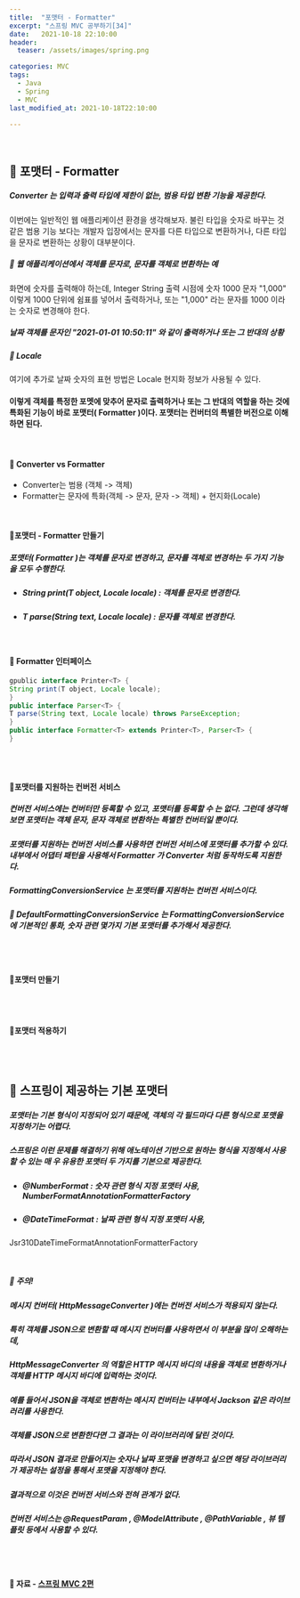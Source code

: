 ```yaml
---
title:  "포맷터 - Formatter"
excerpt: "스프링 MVC 공부하기[34]"
date:   2021-10-18 22:10:00
header:
  teaser: /assets/images/spring.png

categories: MVC
tags:
  - Java
  - Spring
  - MVC
last_modified_at: 2021-10-18T22:10:00

---
```


<br/>

## 🌌 포맷터 - Formatter

##### Converter 는 입력과 출력 타입에 제한이 없는, 범용 타입 변환 기능을 제공한다.

이번에는 일반적인 웹 애플리케이션 환경을 생각해보자. 불린 타입을 숫자로 바꾸는 것 같은 범용 기능
보다는 개발자 입장에서는 문자를 다른 타입으로 변환하거나, 다른 타입을 문자로 변환하는 상황이 대부분이다.

##### 🔎  웹 애플리케이션에서 객체를 문자로, 문자를 객체로 변환하는 예

화면에 숫자를 출력해야 하는데, Integer String 출력 시점에 숫자 1000 문자 "1,000" 이렇게 1000 단위에 쉼표를 넣어서 출력하거나, 또는 "1,000" 라는 문자를 1000 이라는 숫자로 변경해야 한다.

##### 날짜 객체를 문자인 "2021-01-01 10:50:11" 와 같이 출력하거나 또는 그 반대의 상황

##### 🔎  Locale

여기에 추가로 날짜 숫자의 표현 방법은 Locale 현지화 정보가 사용될 수 있다.

#### 이렇게 객체를 특정한 포멧에 맞추어 문자로 출력하거나 또는 그 반대의 역할을 하는 것에 특화된 기능이 바로 포맷터( Formatter )이다. 포맷터는 컨버터의 특별한 버전으로 이해하면 된다.

<br/>

#### 🔎 Converter vs Formatter

- Converter는 범용 (객체 -> 객체)
- Formatter는 문자에 특화(객체 -> 문자, 문자 -> 객체) + 현지화(Locale)

<br/>

#### 🔎포맷터 - Formatter 만들기

##### 포맷터( Formatter )는 객체를 문자로 변경하고, 문자를 객체로 변경하는 두 가지 기능을 모두 수행한다.

- ##### String print(T object, Locale locale) : 객체를 문자로 변경한다.

- ##### T parse(String text, Locale locale) : 문자를 객체로 변경한다.

<br/>

#### 🔎 Formatter 인터페이스

```java
gpublic interface Printer<T> {
String print(T object, Locale locale);
}
public interface Parser<T> {
T parse(String text, Locale locale) throws ParseException;
}
public interface Formatter<T> extends Printer<T>, Parser<T> {
}
```

<br/>

<br/>

#### 🌌포맷터를 지원하는 컨버전 서비스

##### 컨버전 서비스에는 컨버터만 등록할 수 있고, 포맷터를 등록할 수 는 없다. 그런데 생각해보면 포맷터는 객체 문자, 문자 객체로 변환하는 특별한 컨버터일 뿐이다.

##### 포맷터를 지원하는 컨버전 서비스를 사용하면 컨버전 서비스에 포맷터를 추가할 수 있다. 내부에서 어댑터 패턴을 사용해서 Formatter 가 Converter 처럼 동작하도록 지원한다.

##### FormattingConversionService 는 포맷터를 지원하는 컨버전 서비스이다.

##### 🔎 DefaultFormattingConversionService 는 FormattingConversionService 에 기본적인 통화, 숫자 관련 몇가지 기본 포맷터를 추가해서 제공한다.

<br/>

<br/>

#### 🔎포맷터 만들기

<script src="https://gist.github.com/ShinDongHun1/2e9c5e20ba63b5c82391d046d5c41bcb.js"></script>

<br/>

<br/>

#### 🔎포맷터 적용하기

<script src="https://gist.github.com/ShinDongHun1/a1450957c44933c3c702e806f49ff1ad.js"></script>

<br/>

<br/>

## 🌌 스프링이 제공하는 기본 포맷터

##### 포맷터는 기본 형식이 지정되어 있기 때문에, 객체의 각 필드마다 다른 형식으로 포맷을 지정하기는 어렵다.

##### 스프링은 이런 문제를 해결하기 위해 애노테이션 기반으로 원하는 형식을 지정해서 사용할 수 있는 매 우 유용한 포맷터 두 가지를 기본으로 제공한다.

- ##### @NumberFormat : 숫자 관련 형식 지정 포맷터 사용, NumberFormatAnnotationFormatterFactory

- ##### @DateTimeFormat : 날짜 관련 형식 지정 포맷터 사용,
Jsr310DateTimeFormatAnnotationFormatterFactory

<br/>

##### 🔎 주의!

##### 메시지 컨버터( HttpMessageConverter )에는 컨버전 서비스가 적용되지 않는다.

##### 특히 객체를 JSON으로 변환할 때 메시지 컨버터를 사용하면서 이 부분을 많이 오해하는데,

##### HttpMessageConverter 의 역할은 HTTP 메시지 바디의 내용을 객체로 변환하거나 객체를 HTTP 메시지 바디에 입력하는 것이다. 

##### 예를 들어서 JSON을 객체로 변환하는 메시지 컨버터는 내부에서 Jackson 같은 라이브러리를 사용한다. 

##### 객체를 JSON으로 변환한다면 그 결과는 이 라이브러리에 달린 것이다. 

##### 따라서 JSON 결과로 만들어지는 숫자나 날짜 포맷을 변경하고 싶으면 해당 라이브러리가 제공하는 설정을 통해서 포맷을 지정해야 한다. 

##### 결과적으로 이것은 컨버전 서비스와 전혀 관계가 없다.

##### 컨버전 서비스는 @RequestParam , @ModelAttribute , @PathVariable , 뷰 템플릿 등에서 사용할 수 있다.

<br/>

<br/>

#### 🔎 자료 - [스프링 MVC 2편](https://www.inflearn.com/course/%EC%8A%A4%ED%94%84%EB%A7%81-mvc-2/dashboard)

<br/>

